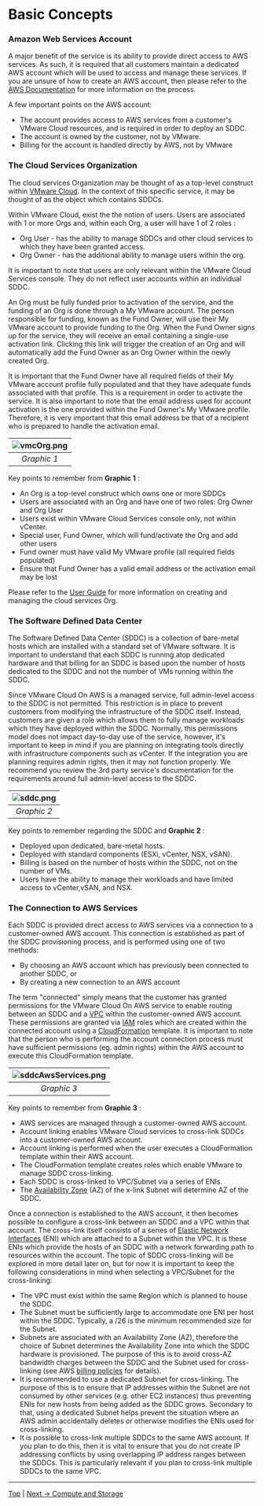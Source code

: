 # Basic Concepts

### Amazon Web Services Account

A major benefit of the service is its ability to provide direct access to AWS services. As such, it is required that all customers maintain a dedicated AWS account which will be used to access and manage these services.  If you are unsure of how to create an AWS account, then please refer to the [AWS Documentation](https://aws.amazon.com/premiumsupport/knowledge-center/create-and-activate-aws-account/) for more information on the process.

A few important points on the AWS account:

* The account provides access to AWS services from a customer's VMware Cloud resources, and is required in order to deploy an SDDC.
* The account is owned by the customer, not by VMware.
* Billing for the account is handled directly by AWS, not by VMware

    
    
### The Cloud Services Organization

The cloud services Organization may be thought of as a top-level construct within [VMware Cloud](https://cloud.vmware.com). In the context of this specific service, it may be thought of as the object which contains SDDCs.

Within VMware Cloud, exist the the notion of users. Users are associated with 1 or more Orgs and, within each Org, a user will have 1 of 2 roles :

* Org User - has the ability to manage SDDCs and other cloud services to which they have been granted access.
* Org Owner - has the additional ability to manage users within the org.

It is important to note that users are only relevant within the VMware Cloud Services console. They do not reflect user accounts within an individual SDDC.

An Org must be fully funded prior to activation of the service, and the funding of an Org is done through a My VMware account. The person responsible for funding, known as the Fund Owner, will use their My VMware account to provide funding to the Org. When the Fund Owner signs up for the service, they will receive an email containing a single-use activation link. Clicking this link will trigger the creation of an Org and will automatically add the Fund Owner as an Org Owner within the newly created Org.

It is important that the Fund Owner have all required fields of their My VMware account profile fully populated and that they have adequate funds associated with that profile. This is a requirement in order to activate the service.  It is also important to note that the email address used for account activation is the one provided within the Fund Owner's My VMware profile. Therefore, it is very important that this email address be that of a recipient who is prepared to handle the activation email.

| ![vmcOrg.png](./illustrations/vmcOrg.png "VMC Org") |
|:--:|
| *Graphic 1* |


Key points to remember from __Graphic 1__ :
* An Org is a top-level construct which owns one or more SDDCs
* Users are associated with an Org and have one of two roles: Org Owner and Org User
* Users exist within VMware Cloud Services console only, not within vCenter.
* Special user, Fund Owner, which will fund/activate the Org and add other users
* Fund owner must have valid My VMware profile (all required fields populated)
* Ensure that Fund Owner has a valid email address or the activation email may be lost

Please refer to the [User Guide](https://docs.vmware.com/en/VMware-Cloud-on-AWS/services/com.vmware.vmc-aws.getting-started/GUID-3D741363-F66A-4CF9-80EA-AA2866D1834E.html) for more information on creating and managing the cloud services Org.


### The Software Defined Data Center

The Software Defined Data Center (SDDC) is a collection of bare-metal hosts which are installed with a standard set of VMware software. It is important to understand that each SDDC is running atop dedicated hardware and that billing for an SDDC is based upon the number of hosts dedicated to the SDDC and not the number of VMs running within the SDDC.

Since VMware Cloud On AWS is a managed service, full admin-level access to the SDDC is not permitted. This restriction is in place to prevent customers from modifying the infrastructure of the SDDC itself.  Instead, customers are given a role which allows them to fully manage workloads which they have deployed within the SDDC. Normally, this permissions model does not impact day-to-day use of the service, however, it's important to keep in mind if you are planning on integrating tools directly with infrastructure components such as vCenter. If the integration you are planning requires admin rights, then it may not function properly. We recommend you review the 3rd party service's documentation for the requirements around full admin-level access to the SDDC.

| ![sddc.png](./illustrations/sddc.png "SDDC") |
|:--:|
| *Graphic 2* |


Key points to remember regarding the SDDC and __Graphic 2__ :
* Deployed upon dedicated, bare-metal hosts.
* Deployed with standard components (ESXi, vCenter, NSX, vSAN).
* Billing is based on the number of hosts within the SDDC, not on the number of VMs.
* Users have the ability to manage their workloads and have limited access to vCenter,vSAN, and NSX.


### The Connection to AWS Services

Each SDDC is provided direct access to AWS services via a connection to a customer-owned AWS account. This connection is established as part of the SDDC provisioning process, and is performed using one of two methods:

* By choosing an AWS account which has previously been connected to another SDDC, or
* By creating a new connection to an AWS account

The term "connected" simply means that the customer has granted permissions for the VMware Cloud On AWS service to enable routing between an SDDC and a [VPC](https://docs.aws.amazon.com/AmazonVPC/latest/UserGuide/VPC_Subnets.html) within the customer-owned AWS account. These permissions are granted via [IAM](https://aws.amazon.com/iam/) roles which are created within the connected account using a [CloudFormation](https://aws.amazon.com/cloudformation/) template. It is important to note that the person who is performing the account connection process must have sufficient permissions (eg. admin rights) within the AWS account to execute this CloudFormation template.

| ![sddcAwsServices.png](./illustrations/sddcAwsServices.png "Connecting to AWS Services") |
|:--:|
| *Graphic 3* |


Key points to remember from __Graphic 3__ :
* AWS services are managed through a customer-owned AWS account.
* Account linking enables VMware Cloud services to cross-link SDDCs into a customer-owned AWS account.
* Account linking is performed when the user executes a CloudFormation template within their AWS account.
* The CloudFormation template creates roles which enable VMware to manage SDDC cross-linking.
* Each SDDC is cross-linked to VPC/Subnet via a series of ENIs.
* The [Availability Zone](https://docs.aws.amazon.com/AWSEC2/latest/UserGuide/using-regions-availability-zones.html) (AZ) of the x-link Subnet will determine AZ of the SDDC.


Once a connection is established to the AWS account, it then becomes possible to configure a cross-link between an SDDC and a VPC within that account. The cross-link itself consists of a series of [Elastic Network Interfaces](https://docs.aws.amazon.com/AWSEC2/latest/UserGuide/using-eni.html) (ENI) which are attached to a Subnet within the VPC. It is these ENIs which provide the hosts of an SDDC with a network forwarding path to resources within the account. The topic of SDDC cross-linking will be explored in more detail later on, but for now it is important to keep the following considerations in mind when selecting a VPC/Subnet for the cross-linking:

* The VPC must exist within the same Region which is planned to house the SDDC.
* The Subnet must be sufficiently large to accommodate one ENI per host within the SDDC. Typically, a /26 is the minimum recommended size for the Subnet.
* Subnets are associated with an Availability Zone (AZ), therefore the choice of Subnet determines the Availability Zone into which the SDDC hardware is provisioned. The purpose of this is to avoid cross-AZ bandwidth charges between the SDDC and the Subnet used for cross-linking (see AWS [billing policies](https://aws.amazon.com/govcloud-us/pricing/data-transfer/) for details).
* It is recommended to use a dedicated Subnet for cross-linking. The purpose of this is to ensure that IP addresses within the Subnet are not consumed by other services (e.g. other EC2 instances) thus preventing ENIs for new hosts from being added as the SDDC grows. Secondary to that, using a dedicated Subnet helps prevent the situation where an AWS admin accidentally deletes or otherwise modifies the ENIs used for cross-linking.
* It is possible to cross-link multiple SDDCs to the same AWS account. If you plan to do this, then it is vital to ensure that you do not create IP addressing conflicts by using overlapping IP address ranges between the SDDCs. This is particularly relevant if you plan to cross-link multiple SDDCs to the same VPC.



---
[Top](./README.md) | [Next -> Compute and Storage](./02_computeAndStorage.md)
